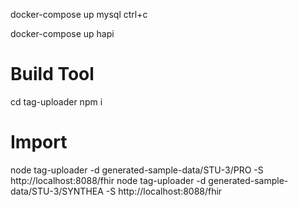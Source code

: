 

docker-compose up mysql
ctrl+c

docker-compose up hapi



# Build Tool
cd tag-uploader 
npm i


# Import
node tag-uploader -d generated-sample-data/STU-3/PRO -S http://localhost:8088/fhir
node tag-uploader -d generated-sample-data/STU-3/SYNTHEA -S http://localhost:8088/fhir